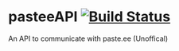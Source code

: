 # pasteeAPI [![Build Status](https://travis-ci.org/motoenduroboy/pasteeAPI.svg?branch=master)](https://travis-ci.org/motoenduroboy/pasteeAPI)
An API to communicate with paste.ee (Unoffical)
